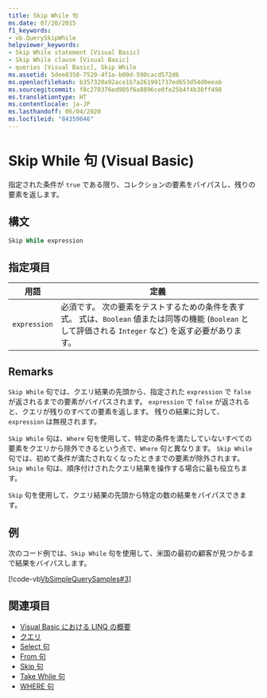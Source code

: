 ```yaml
---
title: Skip While 句
ms.date: 07/20/2015
f1_keywords:
- vb.QuerySkipWhile
helpviewer_keywords:
- Skip While statement [Visual Basic]
- Skip While clause [Visual Basic]
- queries [Visual Basic], Skip While
ms.assetid: 5dee8350-7520-4f1a-b00d-590cacd572d6
ms.openlocfilehash: b357320a92ace1b7a261991737ed653d54d0eeab
ms.sourcegitcommit: f8c270376ed905f6a8896ce0fe25b4f4b38ff498
ms.translationtype: HT
ms.contentlocale: ja-JP
ms.lasthandoff: 06/04/2020
ms.locfileid: "84359646"
---
```

# <a name="skip-while-clause-visual-basic"></a>Skip While 句 (Visual Basic)
指定された条件が `true` である限り、コレクションの要素をバイパスし、残りの要素を返します。  
  
## <a name="syntax"></a>構文  
  
```vb  
Skip While expression  
```  
  
## <a name="parts"></a>指定項目  
  
|用語|定義|  
|---|---|  
|`expression`|必須です。 次の要素をテストするための条件を表す式。 式は、`Boolean` 値または同等の機能 (`Boolean` として評価される `Integer` など) を返す必要があります。|  
  
## <a name="remarks"></a>Remarks  
 `Skip While` 句では、クエリ結果の先頭から、指定された `expression` で `false` が返されるまでの要素がバイパスされます。 `expression` で `false` が返されると、クエリが残りのすべての要素を返します。 残りの結果に対して、`expression` は無視されます。  
  
 `Skip While` 句は、`Where` 句を使用して、特定の条件を満たしていないすべての要素をクエリから除外できるという点で、`Where` 句と異なります。 `Skip While` 句では、初めて条件が満たされなくなったときまでの要素が除外されます。 `Skip While` 句は、順序付けされたクエリ結果を操作する場合に最も役立ちます。  
  
 `Skip` 句を使用して、クエリ結果の先頭から特定の数の結果をバイパスできます。  
  
## <a name="example"></a>例  
 次のコード例では、`Skip While` 句を使用して、米国の最初の顧客が見つかるまで結果をバイパスします。  
  
 [!code-vb[VbSimpleQuerySamples#3](~/samples/snippets/visualbasic/VS_Snippets_VBCSharp/VbSimpleQuerySamples/VB/QuerySamples1.vb#3)]  
  
## <a name="see-also"></a>関連項目

- [Visual Basic における LINQ の概要](../../programming-guide/language-features/linq/introduction-to-linq.md)
- [クエリ](index.md)
- [Select 句](select-clause.md)
- [From 句](from-clause.md)
- [Skip 句](skip-clause.md)
- [Take While 句](take-while-clause.md)
- [WHERE 句](where-clause.md)

